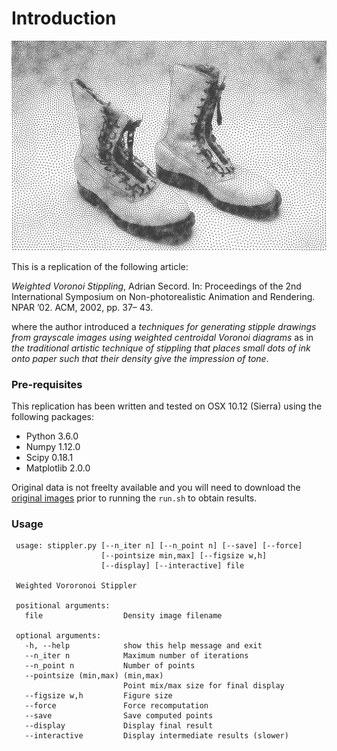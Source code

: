 
# Introduction

![](data/boots-stipple.png)

This is a replication of the following article:

*Weighted Voronoi Stippling*, Adrian Secord. In: Proceedings of the 2nd
International Symposium on Non-photorealistic Animation and
Rendering. NPAR ’02. ACM, 2002, pp. 37– 43.

where the author introduced a *techniques for generating stipple drawings from
grayscale images using weighted centroidal Voronoi diagrams* as in *the
traditional artistic technique of stippling that places small dots of ink onto
paper such that their density give the impression of tone*.


### Pre-requisites

This replication has been written and tested on OSX 10.12 (Sierra) using the
following packages:

 * Python 3.6.0
 * Numpy 1.12.0
 * Scipy 0.18.1
 * Matplotlib 2.0.0
 
Original data is not freelty available and you will need to download the
[original images](http://cs.nyu.edu/~ajsecord/npar2002/StipplingOriginals.zip)
prior to running the `run.sh` to obtain results.

### Usage

```
 usage: stippler.py [--n_iter n] [--n_point n] [--save] [--force]
                    [--pointsize min,max] [--figsize w,h]
                    [--display] [--interactive] file

 Weighted Vororonoi Stippler

 positional arguments:
   file                  Density image filename

 optional arguments:
   -h, --help            show this help message and exit
   --n_iter n            Maximum number of iterations
   --n_point n           Number of points
   --pointsize (min,max) (min,max)
                         Point mix/max size for final display
   --figsize w,h         Figure size
   --force               Force recomputation
   --save                Save computed points
   --display             Display final result
   --interactive         Display intermediate results (slower)
```
